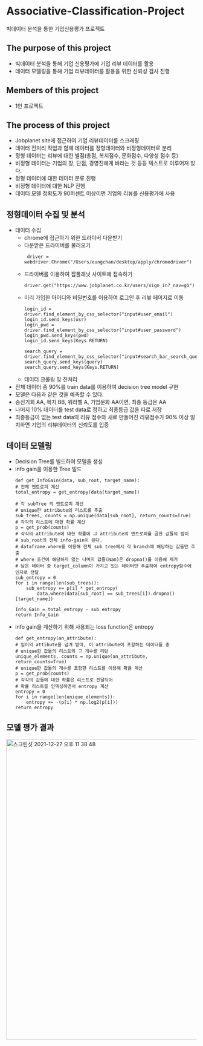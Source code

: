 # Associative-Classification-Project
빅데이터 분석을 통한 기업신용평가 프로젝트

## The purpose of this project
  + 빅데이터 분석을 통해 기업 신용평가에 기업 리뷰 데이터를 활용
  + 데이터 모델링을 통해 기업 리뷰데이터를 활용을 위한 신뢰성 검사 진행
## Members of this project
  + 1인 프로젝트
  
## The process of this project
  + Jobplanet site에 접근하여 기업 리뷰데이터를 스크래핑
  + 데이터 전처리 작업과 함께 데이터를 정형데이터와 비정형데이터로 분리
  + 정형 데이터는 리뷰에 대한 별점(총점, 복지점수, 문화점수, 다양성 점수 등)
  + 비정형 데이터는 기업의 장, 단점, 경영진에게 바라는 것 등등 텍스트로 이루어져 있다.
  + 정형 데이터에 대한 데이터 분류 진행
  + 비정형 데이터에 대한 NLP 진행
  + 데이터 모델 정확도가 90퍼센트 이상이면 기업의 리뷰를 신용평가에 사용

## 정형데이터 수집 및 분석
  + 데이터 수집
    + chrome에 접근하기 위한 드라이버 다운받기
    + 다운받은 드라이버를 불러오기
      ```
       driver = webdriver.Chrome("/Users/eungchan/desktop/apply/chromedriver")
      ```
    + 드라이버를 이용하여 잡플래닛 사이트에 접속하기
      ```
      driver.get("https://www.jobplanet.co.kr/users/sign_in?_nav=gb")
      ```
    + 미리 가입한 아이디와 비밀번호를 이용하여 로그인 후 리뷰 페이지로 이동
      ```
      login_id = driver.find_element_by_css_selector("input#user_email")
      login_id.send_keys(usr)
      login_pwd = driver.find_element_by_css_selector("input#user_password")
      login_pwd.send_keys(pwd)
      login_id.send_keys(Keys.RETURN)
      
      search_query = driver.find_element_by_css_selector("input#search_bar_search_query")
      search_query.send_keys(query)
      search_query.send_keys(Keys.RETURN)
      ```
    + 데이터 크롤링 및 전처리
  + 전체 데이터 중 90%를 train data를 이용하여 decision tree model 구현
  + 모델은 다음과 같은 것을 예측할 수 있다.
  + 승진기회 AA, 복지 BB, 워라벨 A, 기업문화 AA이면, 최종 등급은 AA
  + 나머지 10% 데이터를 test data로 정하고 최종등급 값을 따로 저장
  + 최종등급이 없는 test data의 리뷰 점수와 새로 만들어진 리뷰점수가 90% 이상 일치하면 기업의 리뷰데이터의 신뢰도를 입증

## 데이터 모델링
  + Decision Tree를 빌드하여 모델을 생성
  + info gain을 이용한 Tree 빌드
    ```
    def get_InfoGain(data, sub_root, target_name):
    # 전체 엔트로피 계산
    total_entropy = get_entropy(data[target_name])

    # 각 subTree 의 엔트로피 계산
    # unique한 attribute의 리스트를 추출
    sub_trees, counts = np.unique(data[sub_root], return_counts=True)
    # 각각의 리스트에 대한 확률 계산
    p = get_prob(counts)
    # 각각의 attribute에 대한 확률에 그 attribute의 엔트로피를 곱한 값들의 합이
    # sub_root의 전체 info-gain이 된다.
    # dataframe.where를 이용해 전체 sub tree에서 각 branch에 해당하는 값들만 추출
    # where 조건에 해당하지 않는 나머지 값들(Nan)은 dropna()를 이용해 제거
    # 남은 데이터 중 target_column이 가지고 있는 데이터만 추출하여 entropy함수에 인자로 전달
    sub_entropy = 0
    for i in range(len(sub_trees)):
        sub_entropy += p[i] * get_entropy(
            data.where(data[sub_root] == sub_trees[i]).dropna()[target_name])

    Info_Gain = total_entropy - sub_entropy
    return Info_Gain
    ```
  + info gain을 계산하기 위해 사용되는 loss function은 entropy
    ```
    def get_entropy(an_attribute):
    # 임이의 attibute을 넘겨 받아, 이 attribute이 포함하는 데이터를 중
    # unique한 값들의 리스트와 그 개수를 리턴
    unique_elements, counts = np.unique(an_attribute, return_counts=True)
    # unique한 값들의 개수를 포함한 리스트를 이용해 확률 계산
    p = get_prob(counts)
    # 각각의 값들에 대한 확률은 리스트로 전달되어
    # 확률 리스트를 인덱싱하면서 entropy 계산
    entropy = 0
    for i in range(len(unique_elements)):
        entropy += -(p[i] * np.log2(p[i]))
    return entropy
    ```
 ## 모델 평가 결과
 
   <img width="793" alt="스크린샷 2021-12-27 오후 11 38 48" src="https://user-images.githubusercontent.com/83147205/147481887-c9ba94a7-e37e-4245-835f-bd79fee7b4c0.png">


